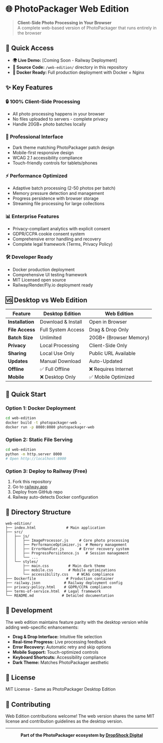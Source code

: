 # 🌐 PhotoPackager Web Edition

> **Client-Side Photo Processing in Your Browser**  
> A complete web-based version of PhotoPackager that runs entirely in the browser

## 🚀 Quick Access

- **🌍 Live Demo:** [Coming Soon - Railway Deployment]
- **📂 Source Code:** `/web-edition/` directory in this repository
- **🐳 Docker Ready:** Full production deployment with Docker + Nginx

## ✨ Key Features

### 🔒 **100% Client-Side Processing**
- All photo processing happens in your browser
- No files uploaded to servers - complete privacy
- Handle 20GB+ photo batches locally

### 🎨 **Professional Interface**
- Dark theme matching PhotoPackager patch design  
- Mobile-first responsive design
- WCAG 2.1 accessibility compliance
- Touch-friendly controls for tablets/phones

### ⚡ **Performance Optimized**
- Adaptive batch processing (2-50 photos per batch)
- Memory pressure detection and management
- Progress persistence with browser storage
- Streaming file processing for large collections

### 📊 **Enterprise Features**
- Privacy-compliant analytics with explicit consent
- GDPR/CCPA cookie consent system
- Comprehensive error handling and recovery
- Complete legal framework (Terms, Privacy Policy)

### 🛠️ **Developer Ready**
- Docker production deployment
- Comprehensive UI testing framework
- MIT Licensed open source
- Railway/Render/Fly.io deployment ready

## 🆚 Desktop vs Web Edition

| Feature | Desktop Edition | Web Edition |
|---------|----------------|-------------|
| **Installation** | Download & Install | Open in Browser |
| **File Access** | Full System Access | Drag & Drop Only |
| **Batch Size** | Unlimited | 20GB+ (Browser Memory) |
| **Privacy** | Local Processing | Client-Side Only |
| **Sharing** | Local Use Only | Public URL Available |
| **Updates** | Manual Download | Auto-Updated |
| **Offline** | ✅ Full Offline | ❌ Requires Internet |
| **Mobile** | ❌ Desktop Only | ✅ Mobile Optimized |

## 🚀 Quick Start

### Option 1: Docker Deployment
```bash
cd web-edition
docker build -t photopackager-web .
docker run -p 8080:8080 photopackager-web
```

### Option 2: Static File Serving
```bash
cd web-edition
python -m http.server 8000
# Open http://localhost:8000
```

### Option 3: Deploy to Railway (Free)
1. Fork this repository
2. Go to [railway.app](https://railway.app)
3. Deploy from GitHub repo
4. Railway auto-detects Docker configuration

## 📁 Directory Structure

```
web-edition/
├── index.html              # Main application
├── src/
│   ├── js/
│   │   ├── ImageProcessor.js     # Core photo processing
│   │   ├── PerformanceOptimizer.js  # Memory management
│   │   ├── ErrorHandler.js       # Error recovery system  
│   │   ├── ProgressPersistence.js   # Session management
│   │   └── ...
│   └── styles/
│       ├── main.css         # Main dark theme
│       ├── mobile.css       # Mobile optimizations
│       └── accessibility.css    # WCAG compliance
├── Dockerfile              # Production container
├── railway.json           # Railway deployment config
├── privacy-policy.html    # GDPR/CCPA compliance
├── terms-of-service.html  # Legal framework
└── README.md             # Detailed documentation
```

## 🔧 Development

The web edition maintains feature parity with the desktop version while adding web-specific enhancements:

- **Drag & Drop Interface:** Intuitive file selection
- **Real-time Progress:** Live processing feedback  
- **Error Recovery:** Automatic retry and skip options
- **Mobile Support:** Touch-optimized controls
- **Keyboard Shortcuts:** Accessibility compliance
- **Dark Theme:** Matches PhotoPackager aesthetic

## 📜 License

MIT License - Same as PhotoPackager Desktop Edition

## 🤝 Contributing

Web Edition contributions welcome! The web version shares the same MIT license and contribution guidelines as the desktop version.

---

<div align="center">
  <strong>Part of the PhotoPackager ecosystem by <a href="https://dropshockdigital.com">DropShock Digital</a></strong>
</div>